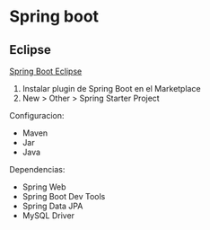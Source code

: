 # Spring boot

## Eclipse

[Spring Boot Eclipse](youtube.com/watch?v=02eiUCXMx6o)

1. Instalar plugin de Spring Boot en el Marketplace
2. New > Other > Spring Starter Project

Configuracion:
- Maven
- Jar
- Java

Dependencias:
- Spring Web
- Spring Boot Dev Tools
- Spring Data JPA
- MySQL Driver
